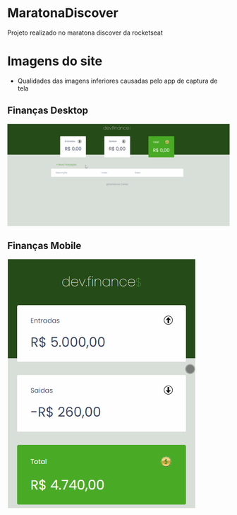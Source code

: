 # MaratonaDiscover
 Projeto realizado no maratona discover da rocketseat

# Imagens do site
- Qualidades das imagens inferiores causadas pelo app de captura de tela

## Finanças Desktop
![enter image description here](https://github.com/HortenciaCorts/MaratonaDiscover/blob/main/Financas.gif?raw=true)

## Finanças Mobile
![enter image description here](https://github.com/HortenciaCorts/MaratonaDiscover/blob/main/Financas-mobile.gif?raw=true)
